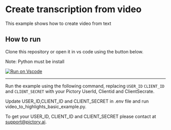 # Create transcription from video

This example shows how to create video from text

## How to run

Clone this repository or open it in vs code using the button below.

Note: Python must be install

[![Run on Vscode](https://user-images.githubusercontent.com/44575638/199058604-b6e5e08a-cdfd-451a-8ce9-ab7355b22786.svg)](https://github1s.com/pictoryai/api-examples-python/tree/main)

---

Run the example using the following command, replacing `USER_ID` `CLIENT_ID` and `CLIENT_SECRET` with your Pictory UserId, Clientid and ClientSecrate.

Update USER_ID,CLIENT_ID and CLIENT_SECRET in .env file and run video_to_highlights_basic_example.py.

To get your USER_ID, CLIENT_ID and CLIENT_SECRET please contact at support@pictory.ai.

